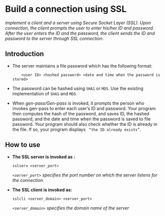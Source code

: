 # Build a connection using SSL

*implement a client and a server using Secure Socket Layer (SSL). Upon connection, the client prompts the user to enter his/her ID and password. After the user enters the ID and the password, the client sends the ID and password to the server through SSL connection.*

## Introduction
* The server maintains a file password which has the following format:

	```
		<user ID> <hashed password> <date and time when the password is stored>
    ```

* The password can be hashed using `SHA1` or `MD5`. Use the existing implementation of
`SHA1` and `MD5`.

* When _gen-pass/Gen-pass_ is invoked, it prompts the person who invokes gen-pass to enter each
user’s ID and password. Your program then computes the hash of the password, and saves ID,
the hashed password, and the date and time when the password is saved to file password. Your
program should also check whether the ID is already in the file. If so, your program displays ` “the
ID already exists”`.

## How to use
* **The SSL server is invoked as :** 

	`sslserv <server_port>` 

	*`<server_port>` specifies the port number on which the server listens for the connection.*

* **The SSL client is invoked as:** 

	`sslcli <server_domain> <server_port>` 

	*`<server_domain>` specifies the domain name of the server*